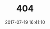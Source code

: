 ---
title: 404
date: 2017-07-19 16:41:10
type: "404"
layout: "404"
description: "Oops～，我崩溃了！找不到你想要的页面了"
---